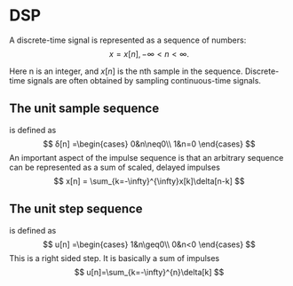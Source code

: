 # DSP
A discrete-time signal is represented as a sequence of numbers:
$$x = {x[n]}, −∞ < n < ∞.$$

Here n is an integer, and $x[n]$ is the nth sample in the sequence.
Discrete-time signals are often obtained by sampling continuous-time signals.
## The unit sample sequence
is defined as
$$
δ[n] =\begin{cases}
0&n\neq0\\
1&n=0
\end{cases}
$$
An important aspect of the impulse sequence is that an arbitrary sequence can be represented as a sum of scaled, delayed impulses
$$
x[n] = \sum_{k=-\infty}^{\infty}x[k]\delta[n-k]
$$
## The unit step sequence
is defined as
$$
u[n] =\begin{cases}
1&n\geq0\\
0&n<0
\end{cases}
$$
This is a right sided step. It is basically a sum of impulses
$$
u[n]=\sum_{k=-\infty}^{n}\delta[k]
$$
